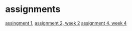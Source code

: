 # assignments
[assingment 1](https://github.com/ThomasVerho/assignments/blob/master/Assignment_week_2%2BThomas%2BVer.ipynb),
[assignment 2, week 2](https://github.com/ThomasVerho/assignments/blob/master/python_lecture%20(3).ipynb)
[assignment 4, week 4](https://github.com/ThomasVerho/assignments/blob/master/Assignment_week_4%20(1).ipynb)
